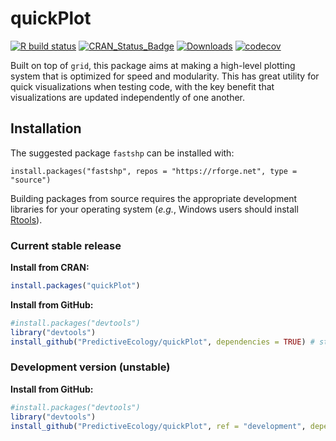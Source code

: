 # quickPlot

<!-- badges: start -->
[![R build status](https://github.com/PredictiveEcology/quickPlot/workflows/R-CMD-check/badge.svg)](https://github.com/PredictiveEcology/quickPlot/actions)
[![CRAN_Status_Badge](https://www.r-pkg.org/badges/version/quickPlot)](https://cran.r-project.org/package=quickPlot)
[![Downloads](https://cranlogs.r-pkg.org/badges/grand-total/quickPlot)](https://cran.r-project.org/package=quickPlot)
[![codecov](https://codecov.io/gh/PredictiveEcology/quickPlot/branch/master/graph/badge.svg)](https://codecov.io/gh/PredictiveEcology/quickPlot)
<!-- badges: end -->

Built on top of `grid`, this package aims at making a high-level plotting system that is optimized for speed and modularity.
This has great utility for quick visualizations when testing code, with the key benefit that visualizations are updated independently of one another.

## Installation

The suggested package `fastshp` can be installed with:

```{r}
install.packages("fastshp", repos = "https://rforge.net", type = "source")
```

Building packages from source requires the appropriate development libraries for your operating system (*e.g.*, Windows users should install [Rtools](https://cran.r-project.org/bin/windows/Rtools/)).

### Current stable release

**Install from CRAN:**

```r
install.packages("quickPlot")
```

**Install from GitHub:**
    
```r
#install.packages("devtools")
library("devtools")
install_github("PredictiveEcology/quickPlot", dependencies = TRUE) # stable
```

### Development version (unstable)

**Install from GitHub:**

```r
#install.packages("devtools")
library("devtools")
install_github("PredictiveEcology/quickPlot", ref = "development", dependencies = TRUE) # unstable
```
